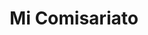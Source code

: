 ---
title: "Mi Comisariato"
url: /guayaquil/mi-comisariato-boulevard-9-de-octubre/
shop: Supermarkt
---